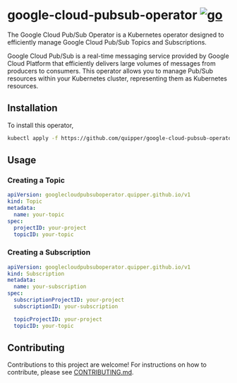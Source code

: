 # google-cloud-pubsub-operator [![go](https://github.com/quipper/google-cloud-pubsub-operator/actions/workflows/go.yaml/badge.svg)](https://github.com/quipper/google-cloud-pubsub-operator/actions/workflows/go.yaml)

The Google Cloud Pub/Sub Operator is a Kubernetes operator designed to efficiently manage Google Cloud Pub/Sub Topics and Subscriptions.

Google Cloud Pub/Sub is a real-time messaging service provided by Google Cloud Platform that efficiently delivers large volumes of messages from producers to consumers.
This operator allows you to manage Pub/Sub resources within your Kubernetes cluster, representing them as Kubernetes resources.

## Installation

To install this operator,

```sh
kubectl apply -f https://github.com/quipper/google-cloud-pubsub-operator/releases/download/v0.11.0/google-cloud-pubsub-operator.yaml
```

## Usage

### Creating a Topic

```yaml
apiVersion: googlecloudpubsuboperator.quipper.github.io/v1
kind: Topic
metadata:
  name: your-topic
spec:
  projectID: your-project
  topicID: your-topic
```

### Creating a Subscription

```yaml
apiVersion: googlecloudpubsuboperator.quipper.github.io/v1
kind: Subscription
metadata:
  name: your-subscription
spec:
  subscriptionProjectID: your-project
  subscriptionID: your-subscription

  topicProjectID: your-project
  topicID: your-topic
```

## Contributing

Contributions to this project are welcome!
For instructions on how to contribute, please see [CONTRIBUTING.md](CONTRIBUTING.md).
